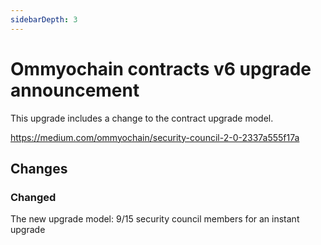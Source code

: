 ```yaml
---
sidebarDepth: 3
---
```


# Ommyochain contracts v6 upgrade announcement

<!-- markdownlint-disable MD034 -->

This upgrade includes a change to the contract upgrade model.

<https://medium.com/ommyochain/security-council-2-0-2337a555f17a>

## Changes

### Changed

The new upgrade model: 9/15 security council members for an instant upgrade
